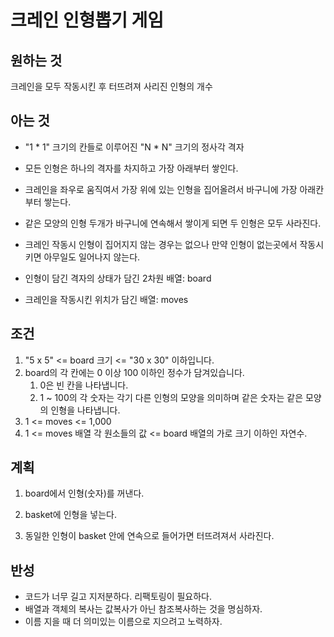 # 크레인 인형뽑기 게임

## 원하는 것

크레인을 모두 작동시킨 후 터뜨려져 사리진 인형의 개수

## 아는 것

- "1 * 1" 크기의 칸들로 이루어진 "N * N" 크기의 정사각 격자

- 모든 인형은 하나의 격자를 차지하고 가장 아래부터 쌓인다.

- 크레인을 좌우로 움직여서 가장 위에 있는 인형을 집어올려서  바구니에 가장 아래칸 부터 쌓는다.

- 같은 모양의 인형 두개가 바구니에 연속해서 쌓이게 되면 두 인형은 모두 사라진다. 

- 크레인 작동시 인형이 집어지지 않는 경우는 없으나 만약 인형이 없는곳에서 작동시키면 아무일도 일어나지 않는다.

- 인형이 담긴 격자의 상태가 담긴 2차원 배열: board
- 크레인을 작동시킨 위치가 담긴 배열: moves

## 조건

1. "5 x 5" <= board 크기 <= "30 x 30" 이하입니다.
2. board의 각 칸에는 0 이상 100 이하인 정수가 담겨있습니다.
    1. 0은 빈 칸을 나타냅니다.
    2. 1 ~ 100의 각 숫자는 각기 다른 인형의 모양을 의미하며 같은 숫자는 같은 모양의 인형을 나타냅니다.
3. 1 <= moves <= 1,000
4. 1 <= moves 배열 각 원소들의 값 <= board 배열의 가로 크기 이하인 자연수.

## 계획

1. board에서 인형(숫자)를 꺼낸다.

2. basket에 인형을 넣는다.

3. 동일한 인형이 basket 안에 연속으로 들어가면 터뜨려져서 사라진다.

## 반성

- 코드가 너무 길고 지저분하다. 리팩토링이 필요하다. 
- 배열과 객체의 복사는 값복사가 아닌 참조복사하는 것을 명심하자. 
- 이름 지을 때 더 의미있는 이름으로 지으려고 노력하자.

